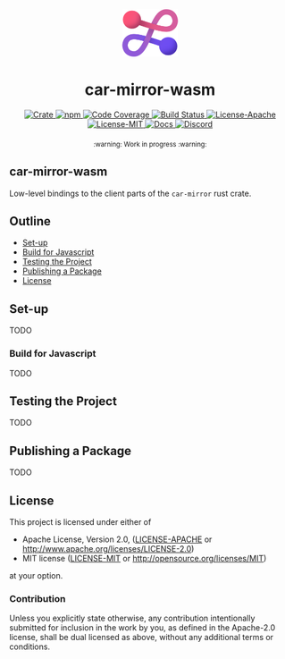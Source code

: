 <div align="center">
  <a href="https://github.com/fission-codes/rs-car-mirror" target="_blank">
    <img src="https://raw.githubusercontent.com/fission-codes/rs-car-mirror/main/assets/a_logo.png" alt="car-mirror Logo" width="100"></img>
  </a>

  <h1 align="center">car-mirror-wasm</h1>

  <p>
    <a href="https://crates.io/crates/car-mirror-wasm">
      <img src="https://img.shields.io/crates/v/car-mirror-wasm?label=crates" alt="Crate">
    </a>
    <a href="https://npmjs.com/package/car-mirror">
      <img src="https://img.shields.io/npm/v/car-mirror" alt="npm">
    </a>
    <a href="https://codecov.io/gh/fission-codes/rs-car-mirror">
      <img src="https://codecov.io/gh/fission-codes/rs-car-mirror/branch/main/graph/badge.svg?token=SOMETOKEN" alt="Code Coverage"/>
    </a>
    <a href="https://github.com/fission-codes/rs-car-mirror/actions?query=">
      <img src="https://github.com/fission-codes/rs-car-mirror/actions/workflows/tests_and_checks.yml/badge.svg" alt="Build Status">
    </a>
    <a href="https://github.com/fission-codes/rs-car-mirror/blob/main/LICENSE-APACHE">
      <img src="https://img.shields.io/badge/License-Apache%202.0-blue.svg" alt="License-Apache">
    </a>
    <a href="https://github.com/fission-codes/rs-car-mirror/blob/main/LICENSE-MIT">
      <img src="https://img.shields.io/badge/License-MIT-blue.svg" alt="License-MIT">
    </a>
    <a href="https://docs.rs/car-mirror-wasm">
      <img src="https://img.shields.io/static/v1?label=Docs&message=docs.rs&color=blue" alt="Docs">
    </a>
    <a href="https://discord.com/invite/zAQBDEq">
      <img src="https://img.shields.io/static/v1?label=Discord&message=join%20us!&color=mediumslateblue" alt="Discord">
    </a>
  </p>
</div>

<div align="center"><sub>:warning: Work in progress :warning:</sub></div>

## car-mirror-wasm

Low-level bindings to the client parts of the `car-mirror` rust crate.

## Outline

- [Set-up](#set-up)
- [Build for Javascript](#build-for-javascript)
- [Testing the Project](#testing-the-project)
- [Publishing a Package](#publishing-a-package)
- [License](#license)

## Set-up

TODO

### Build for Javascript

TODO

## Testing the Project

TODO

## Publishing a Package

TODO

## License

This project is licensed under either of

- Apache License, Version 2.0, ([LICENSE-APACHE](./LICENSE-APACHE) or http://www.apache.org/licenses/LICENSE-2.0)
- MIT license ([LICENSE-MIT](./LICENSE-MIT) or http://opensource.org/licenses/MIT)

at your option.

### Contribution

Unless you explicitly state otherwise, any contribution intentionally
submitted for inclusion in the work by you, as defined in the Apache-2.0
license, shall be dual licensed as above, without any additional terms or
conditions.


[apache]: https://www.apache.org/licenses/LICENSE-2.0
[mit]: http://opensource.org/licenses/MIT
[node-js]: https://nodejs.dev/en/
[npm]: https://www.npmjs.com/
[wasm-pack]: https://rustwasm.github.io/docs/wasm-pack/
[webpack]: https://webpack.js.org/
